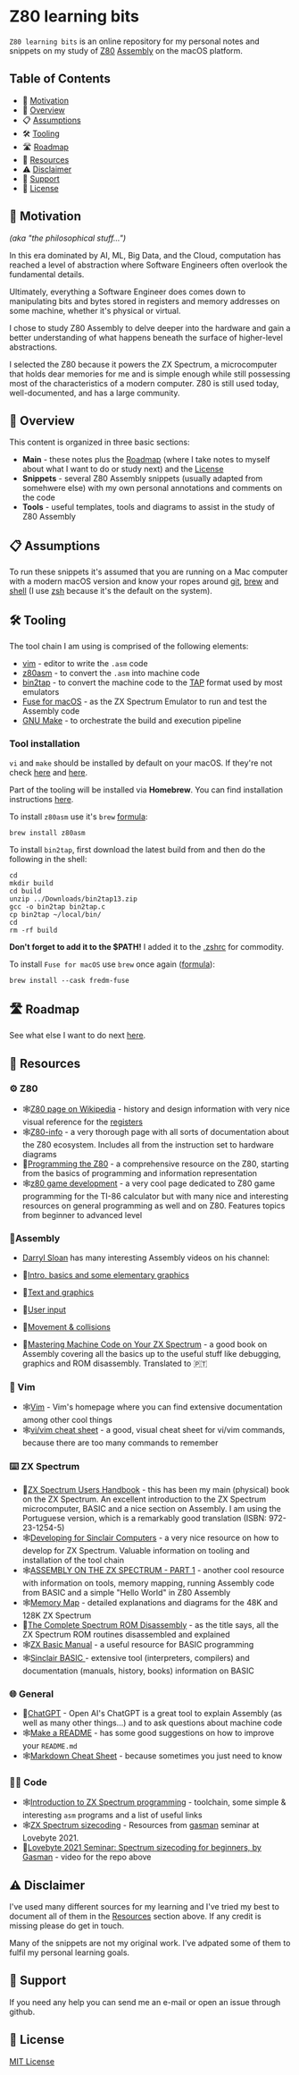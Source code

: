
# Z80 learning bits

`Z80 learning bits` is an online repository for my personal notes and snippets on my study of [Z80](https://en.wikipedia.org/wiki/Zilog_Z80) [Assembly](https://en.wikipedia.org/wiki/Assembly_language) on the macOS platform.

## Table of Contents
* 💭 [Motivation](#Motivation)
* 🔎 [Overview](#Overview)
* 📋 [Assumptions](#Assumptions)
* 🛠️ [Tooling](#Tooling)
* 🛣️ [Roadmap](#Roadmap)
* 🧰 [Resources](#Resources)
* ⚠️ [Disclaimer](#Disclaimer)
* 🛟 [Support](#Support)
* 🪪 [License](#License)

<a name="Motivation"></a>
## 💭 Motivation 

*(aka "the philosophical stuff...")*

In this era dominated by AI, ML, Big Data, and the Cloud, computation has reached a level of abstraction where Software Engineers often overlook the fundamental details.

Ultimately, everything a Software Engineer does comes down to manipulating bits and bytes stored in registers and memory addresses on some machine, whether it's physical or virtual.

I chose to study Z80 Assembly to delve deeper into the hardware and gain a better understanding of what happens beneath the surface of higher-level abstractions.

I selected the Z80 because it powers the ZX Spectrum, a microcomputer that holds dear memories for me and is simple enough while still possessing most of the characteristics of a modern computer. Z80 is still used today, well-documented, and has a large community.


<a name="Overview"></a>
## 🔎 Overview

This content is organized in three basic sections: 

* **Main** - these notes plus the [Roadmap](ROADMAP.md) (where I take notes to myself about what I want to do or study next) and the [License](LICENSE)
* **Snippets** - several Z80 Assembly snippets (usually adapted from somehwere else) with my own personal annotations and comments on the code
* **Tools** - useful templates, tools and diagrams to assist in the study of Z80 Assembly


<a name="Assumptions"></a>
## 📋 Assumptions

To run these snippets it's assumed that you are running on a Mac computer with a modern macOS version and know your ropes around [git](https://docs.github.com/en), [brew](https://brew.sh) and [shell](https://tommcfarlin.com/shells-in-macos/) (I use [zsh](https://www.zsh.org) because it's the default on the system). 

<a name="Tooling"></a>
## 🛠️ Tooling

The tool chain I am using is comprised of the following elements:

* [vim](https://www.vim.org) - editor to write the `.asm` code
* [z80asm](https://www.nongnu.org/z80asm/) - to convert the `.asm` into machine code 
* [bin2tap](http://zeroteam.sk/bin2tap.html) - to convert the machine code to the [TAP](https://sinclair.wiki.zxnet.co.uk/wiki/TAP_format) format used by most emulators
* [Fuse for macOS](https://fuse-for-macosx.sourceforge.io) - as the ZX Spectrum Emulator to run and test the Assembly code
* [GNU Make](https://www.gnu.org/software/make/) - to orchestrate the build and execution pipeline 

### Tool installation

`vi` and `make` should be installed by default on your macOS. If they're not check [here](https://www.vim.org/download.php) and [here](https://www.gnu.org/software/make/#download).

Part of the tooling will be installed via **Homebrew**. You can find installation instructions [here](https://brew.sh).

To install `z80asm` use it's `brew` [formula](https://formulae.brew.sh/formula/z80asm): 

```
brew install z80asm
```

To install `bin2tap`, first download the latest build from and then do the following in the shell:

```
cd
mkdir build
cd build
unzip ../Downloads/bin2tap13.zip
gcc -o bin2tap bin2tap.c
cp bin2tap ~/local/bin/
cd
rm -rf build
```

**Don't forget to add it to the $PATH!** I added it to the [.zshrc](https://www.baeldung.com/linux/zsh-configuration-files#3-zshrc) for commodity.

To install `Fuse for macOS` use `brew` once again ([formula](https://formulae.brew.sh/cask/fredm-fuse#default)):

```
brew install --cask fredm-fuse
```

<a name="Roadmap"></a>
## 🛣️ Roadmap

See what else I want to do next [here](ROADMAP.md).

<a name="Resources"></a>
## 🧰 Resources

### ⚙️ Z80 

* 🕸️[Z80 page on Wikipedia](https://en.wikipedia.org/wiki/Zilog_Z80) - history and design information with very nice visual reference for the [registers](https://en.wikipedia.org/wiki/Zilog_Z80#Registers) 
* 🕸️[Z80-info](http://www.z80.info) - a very thorough page with all sorts of documentation about the Z80 ecosystem. Includes all from the instruction set to hardware diagrams
* 📖[Programming the Z80](https://spectrumcomputing.co.uk/entry/2000292/Book/Programming_the_Z80) - a comprehensive resource on the Z80, starting from the basics of programming and information representation
* 🕸️[z80 game development](http://jgmalcolm.com/z80/) - a very cool page dedicated to Z80 game programming for the TI-86 calculator but with many nice and interesting resources on general programming as well and on Z80. Features topics from beginner to advanced level 

### 🧱Assembly

* [Darryl Sloan](https://www.youtube.com/@darrylsloan) has many interesting Assembly videos on his channel:
 * 🎥[Intro, basics and some elementary graphics ](https://www.youtube.com/watch?v=1gHlMpO8gqw)
 * 🎥[Text and graphics](https://www.youtube.com/watch?v=O2gw36OyX3g)
 * 🎥[User input](https://www.youtube.com/watch?v=PEQuCtGUe-c)
 * 🎥[Movement & collisions](https://www.youtube.com/watch?v=uWqdk-1_NIg)

*  📖[Mastering Machine Code on Your ZX Spectrum](https://www.spectrumcomputing.co.uk/index.php?cat=96&id=2000237) - a good book on Assembly covering all the basics up to the useful stuff like debugging, graphics and ROM disassembly. Translated to 🇵🇹

### 📝 Vim

* 🕸️[Vim](https://www.vim.org) - Vim's homepage where you can find extensive documentation among other cool things
* 🕸️[vi/vim cheat sheet](https://sheet.shiar.nl/vi#) - a good, visual cheat sheet for vi/vim commands, because there are too many commands to remember


### ⌨️ ZX Spectrum

* 📖[ZX Spectrum Users Handbook](https://www.amazon.co.uk/Spectrum-Users-Handbook-Robert-Simpson/dp/0408013230) - this has been my main (physical) book on the ZX Spectrum. An excellent introduction to the ZX Spectrum microcomputer, BASIC and a nice section on Assembly. I am using the Portuguese version, which is a remarkably good translation (ISBN: 972-23-1254-5)
* 🕸️[Developing for Sinclair Computers](https://symbolicdebugger.com/retro-programming/developing-for-sinclair-computers/) - a very nice resource on how to develop for ZX Spectrum. Valuable information on tooling and installation of the tool chain
* 🕸️[ASSEMBLY ON THE ZX SPECTRUM - PART 1](https://benjamin.computer/posts/2022-04-22-ZX-coding.html) - another cool resource with information on tools, memory mapping, running Assembly code from BASIC and a simple "Hello World" in Z80 Assembly
* 🕸️[Memory Map](http://www.breakintoprogram.co.uk/hardware/computers/zx-spectrum/memory-map) - detailed explanations and diagrams for the 48K and 128K ZX Spectrum
* 📖[The Complete Spectrum ROM Disassembly](https://spectrumcomputing.co.uk/entry/2000076/Book/The_Complete_Spectrum_ROM_Disassembly) - as the title says, all the ZX Spectrum ROM routines disassembled and explained 
* 🕸️[ZX Basic Manual](https://worldofspectrum.org/ZXBasicManual/) - a useful resource for BASIC programming
* 🕸️[Sinclair BASIC ](https://worldofspectrum.net/legacy-info/sinclair-basic/) - extensive tool (interpreters, compilers) and documentation (manuals, history, books) information on BASIC

### 🌐 General

* 🤖[ChatGPT](https://chat.openai.com) - Open AI's ChatGPT is a great tool to explain Assembly (as well as many other things...) and to ask questions about machine code
* 🕸️[Make a README](https://www.makeareadme.com) - has some good suggestions on how to improve your `README.md`
* 🕸️[Markdown Cheat Sheet](https://www.markdownguide.org/cheat-sheet/) - because sometimes you just need to know

### 👨‍💻 Code

* 🕸️[Introduction to ZX Spectrum programming](https://github.com/OniDaito/speccy) - toolchain, some simple & interesting `asm` programs and a list of useful links
* 🕸️[ZX Spectrum sizecoding](https://github.com/gasman/spectrum-sizecoding) - Resources from [gasman](https://github.com/gasman) seminar at Lovebyte 2021.
* 🎥[Lovebyte 2021 Seminar: Spectrum sizecoding for beginners, by Gasman](https://www.youtube.com/watch?v=q0cnGaa-Rig) - video for the repo above


<a name="Disclaimer"></a>
## ⚠️ Disclaimer

I've used many different sources for my learning and I've tried my best to document all of them in the [Resources](#Resources) section above. If any credit is missing please do get in touch. 

Many of the snippets are not my original work. I've adpated some of them to fulfil my personal learning goals. 


<a name="Support"></a>
## 🛟 Support

If you need any help you can send me an e-mail or open an issue through github.

<a name="License"></a>
## 🪪 License

[MIT License](LICENSE)
